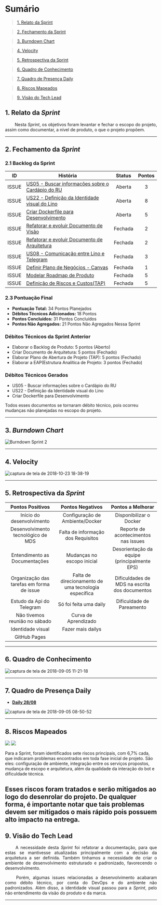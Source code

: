 # Sumário

>[1. Relato da Sprint](#1-relato-da-sprint)

>[2. Fechamento da Sprint](#2-fechamento-da-sprint)

>[3. Burndown Chart](#3-brundown-chart)

>[4. Velocity](#4-velocity)

>[5. Retrospectiva da Sprint](#5-retrospectiva-da-sprint)

>[6. Quadro de Conhecimento](#6-quadro-de-conhecimentos)

>[7. Quadro de Presença Daily](#7-quadro-de-presença-daily)

>[8. Riscos Mapeados](#8-riscos-mapeados)

>[9. Visão do Tech Lead](#9-visão-do-tech-lead)

## 1. Relato da _Sprint_

<p align="justify">&emsp;&emsp; Nesta <i>Sprint</i>, os objetivos foram levantar e fechar o escopo do projeto, assim como documentar,  a nível de produto, o que o projeto propõem.


------------

## 2. Fechamento da _Sprint_

### 2.1 Backlog da Sprint

| ID | História | Status | Pontos |
|:--:| ------- | :----: | :----: |
| ISSUE | [US05 - Buscar informações sobre o Cardápio do RU](https://github.com/fga-eps-mds/2018.2-Lino/issues/49) | Aberta | 3 |
| ISSUE | [US22 - Definição da Identidade visual do Lino](https://github.com/fga-eps-mds/2018.2-Lino/issues/51) | Aberta | 8 |
| ISSUE | [Criar Dockerfile para Desenvolvimento](https://github.com/fga-eps-mds/2018.2-Lino/issues/53) | Aberta | 5 |
| ISSUE | [Refatorar e evoluir Documento de Visão](https://github.com/fga-eps-mds/2018.2-Lino/issues/47) | Fechada | 2 |
| ISSUE | [Refatorar e evoluir Documento de Arquitetura](https://github.com/fga-eps-mds/2018.2-Lino/issues/48) | Fechada | 2 |
| ISSUE | [US08 - Comunicação entre Lino e Telegram](https://github.com/fga-eps-mds/2018.2-Lino/issues/50) | Fechada | 3 |
| ISSUE | [Definir Plano de Negócios - Canvas](https://github.com/fga-eps-mds/2018.2-Lino/issues/29) | Fechada | 1 |
| ISSUE | [Modelar Roadmap de Produto](https://github.com/fga-eps-mds/2018.2-Lino/issues/63) | Fechada | 5 |
| ISSUE | [Definição de Riscos e Custos(TAP)](https://github.com/fga-eps-mds/2018.2-Lino/issues/31) | Fechada | 5 |

### 2.3 Pontuação Final

* __Pontuação Total:__ 34 Pontos Planejados
* __Débitos Técnicos Adicionados:__ 18 Pontos 
* __Pontos Concluídos:__ 31 Pontos Concluídos
* __Pontos Não Agregados:__ 21 Pontos Não Agregados Nessa Sprint

### Débitos Técnicos da Sprint Anterior

* Elaborar o Backlog de Produto: 5 pontos (Aberto)
* Criar Documento de Arquitetura: 5 pontos (Fechado)
* Elaborar Plano de Abertura de Projeto (TAP): 5 pontos (Fechado)
* Elaborar a EAP(Estrutura Analítica de Projeto: 3 pontos (Fechado)

### Débitos Técnicos Gerados

* US05 - Buscar informações sobre o Cardápio do RU
* US22 - Definição da Identidade visual do Lino
* Criar Dockerfile para Desenvolvimento

Todos esses documentos se tornaram débito técnico, pois ocorreu mudanças não planejadas no escopo do projeto.

------------

## 3. _Burndown Chart_

![Burndown Sprint 2](https://i.imgur.com/VTcgJQl.png)

------------

## 4. Velocity

![captura de tela de 2018-10-23 18-38-19](https://user-images.githubusercontent.com/18364727/47392487-29b62500-d6f3-11e8-8444-7a92854cfb43.png)

------------

## 5. Retrospectiva da _Sprint_

 | Pontos Positivos                          | Pontos Negativos                                     | Pontos a Melhorar                             |
 | :---------------------------------------: | :--------------------------------------------------: | :-------------------------------------------: |
 | Início do desenvolvimento                 | Configuração de Ambiente/Docker                      | Disponibilizar o Docker                       |
 | Desenvolvimento tecnológico de MDS        | Falta de informação dos Requisitos                   | Reporte de acontecimentos nas issues          |
 | Entendimento as Documentações             | Mudanças no escopo inicial                           | Desorientação da equipe (principalmente EPS)  |
 | Organização das tarefas em forma de issue | Falta de direcionamento de uma tecnologia específica | Dificuldades de MDS na escrita dos documentos |
 | Estudo da Api do Telegram                 | Só foi feita uma daily                               | Dificuldade de Pareamento                     |
 | Não tivemos reunião no sábado             | Curva de Aprendizado                                 |
 | Identidade visual                         | Fazer mais dailys                                    |
 | GitHub Pages                              |


------------

## 6. Quadro de Conhecimento

![captura de tela de 2018-09-05 11-21-18](https://user-images.githubusercontent.com/18364727/45099539-e6313880-b0fd-11e8-9b58-e298d4a09a01.png)


------------

## 7. Quadro de Presença Daily

* [**Daily 28/08**](https://github.com/fga-eps-mds/2018.2-Lino/issues/34#issuecomment-416420789)

![captura de tela de 2018-09-05 08-50-52](https://user-images.githubusercontent.com/18364727/45091524-1b7f5b80-b0e9-11e8-8cf1-b63df9a85175.png)


------------
## 8. Riscos Mapeados
![](https://i.imgur.com/cQTqKJI.png)
![](https://i.imgur.com/gLwC9IY.png)

Para a Sprint, foram identificados sete riscos principais, com 6,7% cada, que indicaram problemas encontrados em toda fase inicial de projeto. São eles: configuração de ambiente, integração entre os serviços propostos, mudança de escopo e arquitetura, além da qualidade da interação do bot e dificuldade técnica.

Esses riscos foram tratados e serão mitigados ao logo do desenrolar do projeto. De qualquer forma, é importante notar que tais problemas devem ser mitigados o mais rápido pois possuem alto impacto na entrega.
------------
## 9. Visão do Tech Lead

<p align="justify">&emsp;&emsp; A necessidade desta <i>Sprint</i> foi refatorar a documentação, para que estas se mantivesse atualizadas principalmente com a decisão da arquitetura a ser definida. Também tinhamos a necessidade de criar o ambiente de desenvolvimento estruturado e padronizado, favorecendo o desenvolvimento.</p>
<p align="justify">&emsp;&emsp; Porém, algumas issues relacionadas a desenvolvimento acabaram como débito técnico, por conta do DevOps e do ambiente não padronizados. Além disso, a identidade visual passou para a <i>Sprint</i>, pelo não entendimento da visão do produto e da marca. </p>

------------
